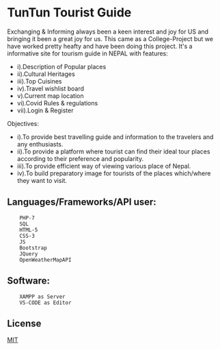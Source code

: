 # TunTun Tourist Guide
Exchanging & Informing always been a keen interest and joy for US and bringing it been a great joy for us.
This came as a College-Project but we have worked pretty heafty and have been doing this project.
It's a informative site for tourism guide in NEPAL with features:
          <ul>
        <li>  i).Description of Popular places</li>
         <li> ii).Cultural Heritages </li> 
         <li>  iii).Top Cuisines</li> 
        <li>   iv).Travel wishlist board</li> 
        <li>   v).Current map location</li> 
        <li>   vi).Covid Rules & regulations</li> 
         <li>  vii).Login & Register</li> 
          </ul>
Objectives:
          <ul>
          <li>  i).To provide best travelling guide and information to the travelers and any enthusiasts.</li> 
         <li>   ii).To provide a platform where tourist can find their ideal tour places according to their preference and popularity.</li> 
         <li>   iii).To provide efficient way of viewing various place of Nepal.</li> 
         <li>   iv).To build preparatory image for tourists of the places which/where they want to visit.</li> 
          </ul>

## Languages/Frameworks/API user:
        PHP-7
        SQL
        HTML-5 
        CSS-3
        JS
        Bootstrap
        JQuery
        OpenWeatherMapAPI

## Software:
        XAMPP as Server
        VS-CODE as Editor
## License
 [MIT](LICENSE)
        
